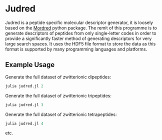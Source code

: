 # Judred

Judred is a peptide specific molecular descriptor generator, it is loosely based on the [Mordred](https://github.com/mordred-descriptor/mordred) python package. The remit of this programme is to generate descriptors of peptides from only single-letter codes in order to provide a significantly faster method of generating descriptors for very large search spaces. It uses the HDF5 file format to store the data as this format is supported by many programming languages and platforms.

## Example Usage

Generate the full dataset of zwitterionic dipeptides:
```julia
julia judred.jl 2 
```

Generate the full dataset of zwitterionic tripeptides:
```julia
julia judred.jl 3
```

Generate the full dataset of zwitterionic tetrapeptides:
```julia
julia judred.jl 4 
```

etc.